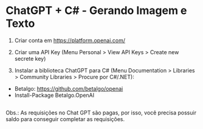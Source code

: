 # ChatGPT + C# - Gerando Imagem e Texto

1. Criar conta em https://platform.openai.com/

2. Criar uma API Key (Menu Personal > View API Keys > Create new secrete key)

3. Instalar a biblioteca ChatGPT para C# (Menu Documentation > Libraries > Community Libraries > Procure por C#/.NET):
- Betalgo: https://github.com/betalgo/openai
- Install-Package Betalgo.OpenAI

##

Obs.: As requisições no Chat GPT são pagas, por isso, você precisa possuir saldo para conseguir completar as requisições.
